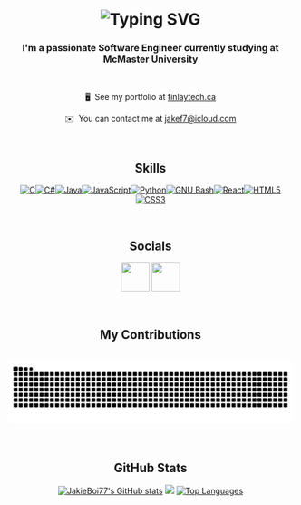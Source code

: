 <h1 align="center">
    <img src="https://readme-typing-svg.herokuapp.com?font=Righteous&size=35&pause=5000&center=true&vCenter=true&random=false&width=600&height=70&lines=Hi+There!%F0%9F%91%8B+I'm+Jake+Finlay!" alt="Typing SVG" />
</h1>

<h3 align="center">I'm a passionate Software Engineer currently studying at McMaster University</h3>
<br/>
<div align="center">

🖥️  See my portfolio at [finlaytech.ca](http://finlaytech.ca)

✉️  You can contact me at [jakef7@icloud.com](mailto:jakef7@icloud.com)

</div>

<br/>

<h2 align="center">Skills</h2>

<p align="center">
<a href="https://docs.microsoft.com/en-us/cpp/?view=msvc-170" target="_blank" rel="noreferrer"><img src="https://raw.githubusercontent.com/danielcranney/readme-generator/main/public/icons/skills/c-colored.svg" width="50" height="50" alt="C" /></a><a href="https://docs.microsoft.com/en-us/dotnet/csharp/" target="_blank" rel="noreferrer"><img src="https://raw.githubusercontent.com/danielcranney/readme-generator/main/public/icons/skills/csharp-colored.svg" width="50" height="50" alt="C#" /></a><a href="https://www.oracle.com/java/" target="_blank" rel="noreferrer"><img src="https://raw.githubusercontent.com/danielcranney/readme-generator/main/public/icons/skills/java-colored.svg" width="50" height="50" alt="Java" /></a><a href="https://developer.mozilla.org/en-US/docs/Web/JavaScript" target="_blank" rel="noreferrer"><img src="https://raw.githubusercontent.com/danielcranney/readme-generator/main/public/icons/skills/javascript-colored.svg" width="50" height="50" alt="JavaScript" /></a><a href="https://www.python.org/" target="_blank" rel="noreferrer"><img src="https://raw.githubusercontent.com/danielcranney/readme-generator/main/public/icons/skills/python-colored.svg" width="50" height="50" alt="Python" /></a><a href="https://www.gnu.org/software/bash/" target="_blank" rel="noreferrer"><img src="https://raw.githubusercontent.com/danielcranney/readme-generator/main/public/icons/skills/gnubash.svg" width="50" height="50" alt="GNU Bash" /></a><a href="https://reactjs.org/" target="_blank" rel="noreferrer"><img src="https://raw.githubusercontent.com/danielcranney/readme-generator/main/public/icons/skills/react-colored.svg" width="50" height="50" alt="React" /></a><a href="https://developer.mozilla.org/en-US/docs/Glossary/HTML5" target="_blank" rel="noreferrer"><img src="https://raw.githubusercontent.com/danielcranney/readme-generator/main/public/icons/skills/html5-colored.svg" width="50" height="50" alt="HTML5" /></a><a href="https://www.w3.org/TR/CSS/#css" target="_blank" rel="noreferrer"><img src="https://raw.githubusercontent.com/danielcranney/readme-generator/main/public/icons/skills/css3-colored.svg" width="50" height="50" alt="CSS3" /></a>
</p>

<br/>

<h2 align="center">Socials</h2>

<p align="center">
    <a href="https://www.github.com/JakieBoi77" target="_blank" rel="noreferrer"> <picture> <source media="(prefers-color-scheme: dark)" srcset="https://raw.githubusercontent.com/danielcranney/readme-generator/main/public/icons/socials/github-dark.svg" /> <source media="(prefers-color-scheme: light)" srcset="https://raw.githubusercontent.com/danielcranney/readme-generator/main/public/icons/socials/github.svg" /> <img src="https://raw.githubusercontent.com/danielcranney/readme-generator/main/public/icons/socials/github.svg" width="50" height="50" /> </picture> </a>
    <a href="https://www.linkedin.com/in/jake-finlay-54145a253" target="_blank" rel="noreferrer"> <picture> <source media="(prefers-color-scheme: dark)" srcset="https://raw.githubusercontent.com/danielcranney/readme-generator/main/public/icons/socials/linkedin-dark.svg" /> <source media="(prefers-color-scheme: light)" srcset="https://raw.githubusercontent.com/danielcranney/readme-generator/main/public/icons/socials/linkedin.svg" /> <img src="https://raw.githubusercontent.com/danielcranney/readme-generator/main/public/icons/socials/linkedin.svg" width="50" height="50" /> </picture> </a>
</p>

<br/>

<div align="center">
  <h2>My Contributions</h2>
  <br>
  <img alt="Snake Eating my Contributions" src="https://raw.githubusercontent.com/JakieBoi77/JakieBoi77/output/github-contribution-grid-snake.svg" />
    <br/><br/><br/>
</div>

<h2 align="center">GitHub Stats</h2>

<div align="center">
<a href="http://www.github.com/JakieBoi77"><img width=390 src="https://github-readme-stats.vercel.app/api?username=JakieBoi77&theme=react&show_icons=true&rank_icon=github" alt="JakieBoi77's GitHub stats" /></a>
<a href="http://www.github.com/JakieBoi77"><img width=390 src="https://github-readme-streak-stats.herokuapp.com/?user=JakieBoi77&show_icons=true&theme=react" /></a>
<a href="https://github.com/JakieBoi77"><img width=325 src="https://github-readme-stats.vercel.app/api/top-langs/?username=JakieBoi77&langs_count=8&layout=compact&theme=react" alt="Top Languages" /></a>
</div>
